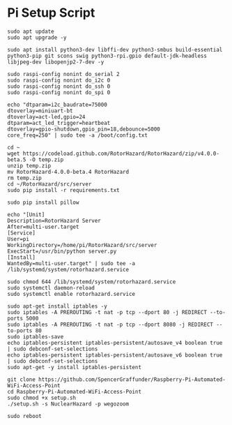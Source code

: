 # Pi Setup Script

`sudo apt update`\
`sudo apt upgrade -y`

`sudo apt install python3-dev libffi-dev python3-smbus build-essential python3-pip git scons swig python3-rpi.gpio default-jdk-headless libjpeg-dev libopenjp2-7-dev -y`

`sudo raspi-config nonint do_serial 2`\
`sudo raspi-config nonint do_i2c 0`\
`sudo raspi-config nonint do_ssh 0`\
`sudo raspi-config nonint do_spi 0`

`echo "dtparam=i2c_baudrate=75000`\
`dtoverlay=miniuart-bt`\
`dtoverlay=act-led,gpio=24`\
`dtparam=act_led_trigger=heartbeat`\
`dtoverlay=gpio-shutdown,gpio_pin=18,debounce=5000`\
`core_freq=250" | sudo tee -a /boot/config.txt`

`cd ~`\
`wget https://codeload.github.com/RotorHazard/RotorHazard/zip/v4.0.0-beta.5 -O temp.zip`\
`unzip temp.zip`\
`mv RotorHazard-4.0.0-beta.4 RotorHazard`\
`rm temp.zip`\
`cd ~/RotorHazard/src/server`\
`sudo pip install -r requirements.txt`

`sudo pip install pillow`

`echo "[Unit]`\
`Description=RotorHazard Server`\
`After=multi-user.target`\
`[Service]`\
`User=pi`\
`WorkingDirectory=/home/pi/RotorHazard/src/server`\
`ExecStart=/usr/bin/python server.py`\
`[Install]`\
`WantedBy=multi-user.target" | sudo tee -a /lib/systemd/system/rotorhazard.service`

`sudo chmod 644 /lib/systemd/system/rotorhazard.service`\
`sudo systemctl daemon-reload`\
`sudo systemctl enable rotorhazard.service`

`sudo apt-get install iptables -y`\
`sudo iptables -A PREROUTING -t nat -p tcp --dport 80 -j REDIRECT --to-ports 5000`\
`sudo iptables -A PREROUTING -t nat -p tcp --dport 8080 -j REDIRECT --to-ports 80`\
`sudo iptables-save`\
`echo iptables-persistent iptables-persistent/autosave_v4 boolean true | sudo debconf-set-selections`\
`echo iptables-persistent iptables-persistent/autosave_v6 boolean true | sudo debconf-set-selections`\
`sudo apt-get -y install iptables-persistent`


`git clone https://github.com/SpencerGraffunder/Raspberry-Pi-Automated-WiFi-Access-Point`\
`cd Raspberry-Pi-Automated-WiFi-Access-Point`\
`sudo chmod +x setup.sh`\
`./setup.sh -s NuclearHazard -p wegozoom`

`sudo reboot`